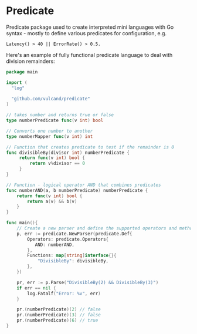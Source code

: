 # Predicate

Predicate package used to create interpreted mini languages with Go syntax - mostly to define
various predicates for configuration, e.g. 

```
Latency() > 40 || ErrorRate() > 0.5.
```

Here's an example of fully functional predicate language to deal with division remainders:

```go
package main

import (
  "log"
	
  "github.com/vulcand/predicate"
)

// takes number and returns true or false
type numberPredicate func(v int) bool

// Converts one number to another
type numberMapper func(v int) int

// Function that creates predicate to test if the remainder is 0
func divisibleBy(divisor int) numberPredicate {
     return func(v int) bool {
         return v%divisor == 0
     }
}

// Function - logical operator AND that combines predicates
func numberAND(a, b numberPredicate) numberPredicate {
    return func(v int) bool {
        return a(v) && b(v)
    }
}

func main(){
    // Create a new parser and define the supported operators and methods
    p, err := predicate.NewParser(predicate.Def{
        Operators: predicate.Operators{
           AND: numberAND,
        },
        Functions: map[string]interface{}{
            "DivisibleBy": divisibleBy,
        },
    })

    pr, err := p.Parse("DivisibleBy(2) && DivisibleBy(3)")
    if err == nil {
        log.Fatalf("Error: %v", err)
    }

    pr.(numberPredicate)(2) // false
    pr.(numberPredicate)(3) // false
    pr.(numberPredicate)(6) // true
}
```
